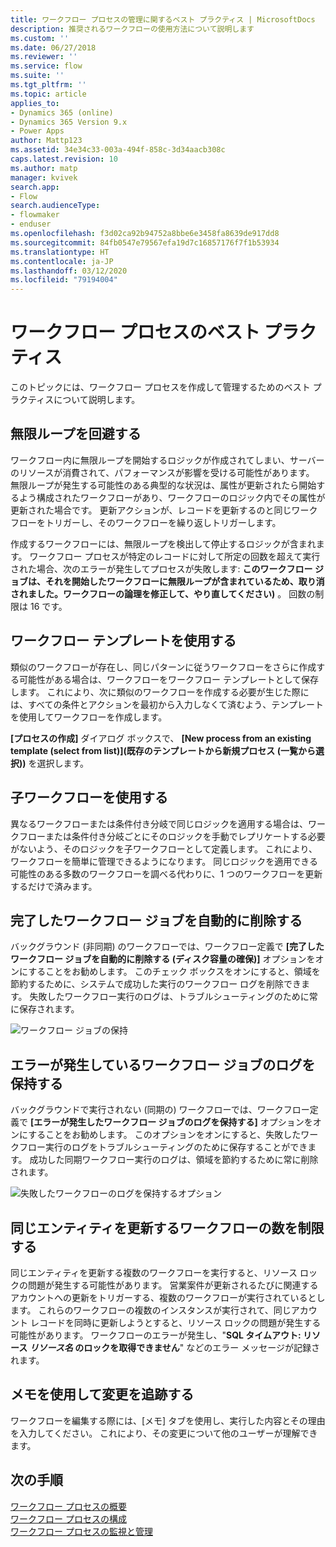 ```yaml
---
title: ワークフロー プロセスの管理に関するベスト プラクティス | MicrosoftDocs
description: 推奨されるワークフローの使用方法について説明します
ms.custom: ''
ms.date: 06/27/2018
ms.reviewer: ''
ms.service: flow
ms.suite: ''
ms.tgt_pltfrm: ''
ms.topic: article
applies_to:
- Dynamics 365 (online)
- Dynamics 365 Version 9.x
- Power Apps
author: Mattp123
ms.assetid: 34e34c33-003a-494f-858c-3d34aacb308c
caps.latest.revision: 10
ms.author: matp
manager: kvivek
search.app:
- Flow
search.audienceType:
- flowmaker
- enduser
ms.openlocfilehash: f3d02ca92b94752a8bbe6e3458fa8639de917dd8
ms.sourcegitcommit: 84fb0547e79567efa19d7c16857176f7f1b53934
ms.translationtype: HT
ms.contentlocale: ja-JP
ms.lasthandoff: 03/12/2020
ms.locfileid: "79194004"
---
```

# <a name="best-practices-for-workflow-processes"></a>ワークフロー プロセスのベスト プラクティス


このトピックには、ワークフロー プロセスを作成して管理するためのベスト プラクティスについて説明します。  
  
<a name="BKMK_AvoidInfiniteLoops"></a>   
## <a name="avoid-infinite-loops"></a>無限ループを回避する  
 ワークフロー内に無限ループを開始するロジックが作成されてしまい、サーバーのリソースが消費されて、パフォーマンスが影響を受ける可能性があります。 無限ループが発生する可能性のある典型的な状況は、属性が更新されたら開始するよう構成されたワークフローがあり、ワークフローのロジック内でその属性が更新された場合です。 更新アクションが、レコードを更新するのと同じワークフローをトリガーし、そのワークフローを繰り返しトリガーします。  
  
 作成するワークフローには、無限ループを検出して停止するロジックが含まれます。 ワークフロー プロセスが特定のレコードに対して所定の回数を超えて実行された場合、次のエラーが発生してプロセスが失敗します: **このワークフロー ジョブは、それを開始したワークフローに無限ループが含まれているため、取り消されました。ワークフローの論理を修正して、やり直してください)** 。 回数の制限は 16 です。  
  
<a name="BKMK_UseWorkflowTemplates"></a>   
## <a name="use-workflow-templates"></a>ワークフロー テンプレートを使用する  
 類似のワークフローが存在し、同じパターンに従うワークフローをさらに作成する可能性がある場合は、ワークフローをワークフロー テンプレートとして保存します。 これにより、次に類似のワークフローを作成する必要が生じた際には、すべての条件とアクションを最初から入力しなくて済むよう、テンプレートを使用してワークフローを作成します。  
  
 **[プロセスの作成]** ダイアログ ボックスで、 **[New process from an existing template (select from list)]\(既存のテンプレートから新規プロセス (一覧から選択)\)** を選択します。  
  
<a name="BKMK_UseChildWorkflows"></a>   
## <a name="use-child-workflows"></a>子ワークフローを使用する  
 異なるワークフローまたは条件付き分岐で同じロジックを適用する場合は、ワークフローまたは条件付き分岐ごとにそのロジックを手動でレプリケートする必要がないよう、そのロジックを子ワークフローとして定義します。 これにより、ワークフローを簡単に管理できるようになります。 同じロジックを適用できる可能性のある多数のワークフローを調べる代わりに、1 つのワークフローを更新するだけで済みます。  
  
## <a name="automatically-delete-completed-workflow-jobs"></a>完了したワークフロー ジョブを自動的に削除する
バックグラウンド (非同期) のワークフローでは、ワークフロー定義で **[完了したワークフロー ジョブを自動的に削除する (ディスク容量の確保)]** オプションをオンにすることをお勧めします。 このチェック ボックスをオンにすると、領域を節約するために、システムで成功した実行のワークフロー ログを削除できます。 失敗したワークフロー実行のログは、トラブルシューティングのために常に保存されます。  

![ワークフロー ジョブの保持](media/workflow-job-retention.png)

<a name="BKMK_AutoDeleteCompletedWorkflowJobs"></a>   
## <a name="keep-logs-for-workflow-jobs-that-encountered-errors"></a>エラーが発生しているワークフロー ジョブのログを保持する  
バックグラウンドで実行されない (同期の) ワークフローでは、ワークフロー定義で **[エラーが発生したワークフロー ジョブのログを保持する]** オプションをオンにすることをお勧めします。 このオプションをオンにすると、失敗したワークフロー実行のログをトラブルシューティングのために保存することができます。 成功した同期ワークフロー実行のログは、領域を節約するために常に削除されます。   

![失敗したワークフローのログを保持するオプション](media/keep-logs-for-workflows.png)

## <a name="limit-the-number-of-workflows-that-update-the-same-entity"></a>同じエンティティを更新するワークフローの数を制限する
同じエンティティを更新する複数のワークフローを実行すると、リソース ロックの問題が発生する可能性があります。 営業案件が更新されるたびに関連するアカウントへの更新をトリガーする、複数のワークフローが実行されているとします。 これらのワークフローの複数のインスタンスが実行されて、同じアカウント レコードを同時に更新しようとすると、リソース ロックの問題が発生する可能性があります。 ワークフローのエラーが発生し、"**SQL タイムアウト: リソース _リソース名_ のロックを取得できません**" などのエラー メッセージが記録されます。 

  
<a name="BKMK_DocumentChangesUsingNotes"></a>   
## <a name="use-notes-to-keep-track-of-changes"></a>メモを使用して変更を追跡する  
 ワークフローを編集する際には、[メモ] タブを使用し、実行した内容とその理由を入力してください。 これにより、その変更について他のユーザーが理解できます。  
  
## <a name="next-steps"></a>次の手順  
 [ワークフロー プロセスの概要](workflow-processes.md)   
 [ワークフロー プロセスの構成](configure-workflow-steps.md)   
 [ワークフロー プロセスの監視と管理](monitor-manage-processes.md)
   
